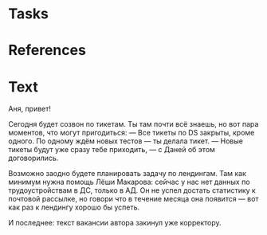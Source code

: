# Tasks


# References

# Text
Аня, привет!

Сегодня будет созвон по тикетам. Ты там почти всё знаешь, но вот пара моментов, что могут пригодиться:
— Все тикеты по DS закрыты, кроме одного. По одному ждём новых тестов — ты делала тикет.
— Новые тикеты будут уже сразу тебе приходить, — с Даней об этом договорились.

Возможно заодно будете планировать задачу по лендингам.
Там как минимум нужна помощь Лёши Макарова: сейчас у нас нет данных по трудоустройствам в ДС, только в АД. Он не успел достать статистику к почтовой рассылке, но говори что в течение месяца она появится — вот как раз к лендингу хорошо бы успеть.

И последнее: текст вакансии автора закинул уже корректору.